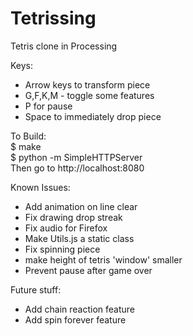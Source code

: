 Tetrissing
==========

Tetris clone in Processing

Keys:
 - Arrow keys to transform piece
 - G,F,K,M - toggle some features
 - P for pause
 - Space to immediately drop piece

To Build:  
 $ make  
 $ python -m SimpleHTTPServer  
Then go to http://localhost:8080 

Known Issues:
 - Add animation on line clear
 - Fix drawing drop streak
 - Fix audio for Firefox
 - Make Utils.js a static class
 - Fix spinning piece
 - make height of tetris 'window' smaller
 - Prevent pause after game over

Future stuff:
 - Add chain reaction feature
 - Add spin forever feature
